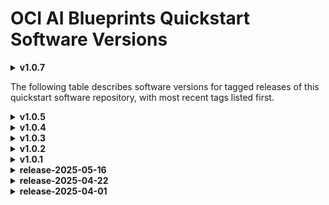 <!-- Generated by release_change_audit.py on 2025-08-08 14:24:52 -->
<!-- New version v1.0.7 added to QuickStart Versions -->

# OCI AI Blueprints Quickstart Software Versions

<details>
<summary><strong>v1.0.7</strong></summary>

## Cluster Creation Terraform

### Terraform / Provider Versions

| Component Type | Component Name |   Component Source   | Component Version |
| :------------: | :------------: | :------------------: | :---------------: |
|    Language    |   Terraform    |      hashicorp       |       >=1.5       |
|    Provider    |      oci       |      oracle/oci      |        >=5        |
|    Provider    |   kubernetes   | hashicorp/kubernetes |      >=2.27       |
|    Provider    |      helm      |    hashicorp/helm    |      >=2.12       |
|    Provider    |      tls       |    hashicorp/tls     |        >=4        |
|    Provider    |     local      |   hashicorp/local    |       >=2.5       |
|    Provider    |     random     |   hashicorp/random   |       >=3.6       |

### Oracle Services

|         Service          | Version |
| :----------------------: | :-----: |
| Oracle Kubernetes Engine | v1.31.1 |

---

---

## OCI AI Blueprints Terraform

### Terraform / Provider Versions

| Component Type | Component Name |   Component Source   | Component Version |
| :------------: | :------------: | :------------------: | :---------------: |
|    Language    |   Terraform    |      hashicorp       |       >=1.5       |
|    Provider    |      oci       |      oracle/oci      | 4 <= version < 5  |
|    Provider    |   kubernetes   | hashicorp/kubernetes |        >=2        |
|    Provider    |      helm      |    hashicorp/helm    |        >=2        |
|    Provider    |      tls       |    hashicorp/tls     |        >=4        |
|    Provider    |     local      |   hashicorp/local    |        >=2        |
|    Provider    |     random     |   hashicorp/random   |       >=3        |

### Helm Chart Versions

|     Chart Name       | Version |                     Chart URL                      |
| :-----------------:  | :-----: | :------------------------------------------------: |
|       Grafana        | 6.47.1  |       https://grafana.github.io/helm-charts        |
|     Prometheus       | 19.0.1  | https://prometheus-community.github.io/helm-charts |
|   Metrics Server     |  3.8.3  |  https://kubernetes-sigs.github.io/metrics-server  |
|    Ingress Nginx     |  4.4.0  |     https://kubernetes.github.io/ingress-nginx     |
|       MLFlow         | 0.16.5  |   https://community-charts.github.io/helm-charts   |
| NVIDIA GPU Operator  | v25.3.0 |         https://helm.ngc.nvidia.com/nvidia         |
|        Keda          | 2.17.0  |         https://kedacore.github.io/charts          |
|   LeaderWorkerSet    |  0.1.0  |                       local                        |
|        Kueue         | 0.11.4  |         oci://registry.k8s.io/kueue/charts         |
| AMD Metrics Exporter | v1.2.1  | https://rocm.github.io/device-metrics-exporter     |

### Container Versions

| Container                | Version |                     Repository                     |
| :----------------------- | :-----: | :------------------------------------------------: |
| oci-corrino-cp           | latest  | iad.ocir.io/iduyx1qnmway/corrino-devops-repository |
| oci-ai-blueprints-portal | latest  | iad.ocir.io/iduyx1qnmway/corrino-devops-repository |

### Oracle Services

| Service | Version |
| :-----: | :-----: |

</details>


The following table describes software versions for tagged releases of this quickstart software repository, with most recent tags listed first.

<details>
<summary><strong>v1.0.5</strong></summary>

## Cluster Creation Terraform

### Terraform / Provider Versions

| Component Type | Component Name |   Component Source   | Component Version |
| :------------: | :------------: | :------------------: | :---------------: |
|    Language    |   Terraform    |      hashicorp       |       >=1.5       |
|    Provider    |      oci       |      oracle/oci      |        >=5        |
|    Provider    |   kubernetes   | hashicorp/kubernetes |      >=2.27       |
|    Provider    |      helm      |    hashicorp/helm    |      >=2.12       |
|    Provider    |      tls       |    hashicorp/tls     |        >=4        |
|    Provider    |     local      |   hashicorp/local    |       >=2.5       |
|    Provider    |     random     |   hashicorp/random   |       >=3.6       |

### Oracle Services

|         Service          | Version |
| :----------------------: | :-----: |
| Oracle Kubernetes Engine | v1.31.1 |

---

---

## OCI AI Blueprints Terraform

### Terraform / Provider Versions

| Component Type | Component Name |   Component Source   | Component Version |
| :------------: | :------------: | :------------------: | :---------------: |
|    Language    |   Terraform    |      hashicorp       |       >=1.5       |
|    Provider    |      oci       |      oracle/oci      | 4 <= version < 5  |
|    Provider    |   kubernetes   | hashicorp/kubernetes |        >=2        |
|    Provider    |      helm      |    hashicorp/helm    |        >=2        |
|    Provider    |      tls       |    hashicorp/tls     |        >=4        |
|    Provider    |     local      |   hashicorp/local    |        >=2        |
|    Provider    |     random     |   hashicorp/random   |        >=3        |

### Helm Chart Versions

|     Chart Name       | Version |                     Chart URL                      |
| :-----------------:  | :-----: | :------------------------------------------------: |
|       Grafana        | 6.47.1  |       https://grafana.github.io/helm-charts        |
|     Prometheus       | 19.0.1  | https://prometheus-community.github.io/helm-charts |
|   Metrics Server     |  3.8.3  |  https://kubernetes-sigs.github.io/metrics-server  |
|    Ingress Nginx     |  4.4.0  |     https://kubernetes.github.io/ingress-nginx     |
|       MLFlow         | 0.16.5  |   https://community-charts.github.io/helm-charts   |
| NVIDIA GPU Operator  | v25.3.0 |         https://helm.ngc.nvidia.com/nvidia         |
|        Keda          | 2.17.0  |         https://kedacore.github.io/charts          |
|   LeaderWorkerSet    |  0.1.0  |                       local                        |
|        Kueue         | 0.11.4  |         oci://registry.k8s.io/kueue/charts         |
| AMD Metrics Exporter | v1.2.1  |                       local                        |

### Container Versions

| Container                | Version |                     Repository                     |
| :----------------------- | :-----: | :------------------------------------------------: |
| oci-corrino-cp           | latest  | iad.ocir.io/iduyx1qnmway/corrino-devops-repository |
| oci-ai-blueprints-portal | latest  | iad.ocir.io/iduyx1qnmway/corrino-devops-repository |

### Oracle Services

| Service | Version |
| :-----: | :-----: |

</details>

<details>
<summary><strong>v1.0.4</strong></summary>

## Cluster Creation Terraform

### Terraform / Provider Versions

| Component Type | Component Name |   Component Source   | Component Version |
| :------------: | :------------: | :------------------: | :---------------: |
|    Language    |   Terraform    |      hashicorp       |       >=1.5       |
|    Provider    |      oci       |      oracle/oci      |        >=5        |
|    Provider    |   kubernetes   | hashicorp/kubernetes |      >=2.27       |
|    Provider    |      helm      |    hashicorp/helm    |      >=2.12       |
|    Provider    |      tls       |    hashicorp/tls     |        >=4        |
|    Provider    |     local      |   hashicorp/local    |       >=2.5       |
|    Provider    |     random     |   hashicorp/random   |       >=3.6       |

### Oracle Services

|         Service          | Version |
| :----------------------: | :-----: |
| Oracle Kubernetes Engine | v1.31.1 |

---

---

## OCI AI Blueprints Terraform

### Terraform / Provider Versions

| Component Type | Component Name |   Component Source   | Component Version |
| :------------: | :------------: | :------------------: | :---------------: |
|    Language    |   Terraform    |      hashicorp       |       >=1.5       |
|    Provider    |      oci       |      oracle/oci      | 4 <= version < 5  |
|    Provider    |   kubernetes   | hashicorp/kubernetes |        >=2        |
|    Provider    |      helm      |    hashicorp/helm    |        >=2        |
|    Provider    |      tls       |    hashicorp/tls     |        >=4        |
|    Provider    |     local      |   hashicorp/local    |        >=2        |
|    Provider    |     random     |   hashicorp/random   |        >=3        |

### Helm Chart Versions

|     Chart Name      | Version |                     Chart URL                      |
| :-----------------: | :-----: | :------------------------------------------------: |
|       Grafana       | 6.47.1  |       https://grafana.github.io/helm-charts        |
|     Prometheus      | 19.0.1  | https://prometheus-community.github.io/helm-charts |
|   Metrics Server    |  3.8.3  |  https://kubernetes-sigs.github.io/metrics-server  |
|    Ingress Nginx    |  4.4.0  |     https://kubernetes.github.io/ingress-nginx     |
|       MLFlow        | 0.16.5  |   https://community-charts.github.io/helm-charts   |
| NVIDIA GPU Operator | v25.3.0 |         https://helm.ngc.nvidia.com/nvidia         |
|        Keda         | 2.17.0  |         https://kedacore.github.io/charts          |
|   LeaderWorkerSet   |  0.1.0  |                       local                        |
|        Kueue        | 0.11.4  |         oci://registry.k8s.io/kueue/charts         |

### Container Versions

| Container                | Version |                     Repository                     |
| :----------------------- | :-----: | :------------------------------------------------: |
| oci-corrino-cp           | latest  | iad.ocir.io/iduyx1qnmway/corrino-devops-repository |
| oci-ai-blueprints-portal | latest  | iad.ocir.io/iduyx1qnmway/corrino-devops-repository |

### Oracle Services

| Service | Version |
| :-----: | :-----: |

</details>

<details>
<summary><strong>v1.0.3</strong></summary>

## Cluster Creation Terraform

### Terraform / Provider Versions

| Component Type | Component Name |   Component Source   | Component Version |
| :------------: | :------------: | :------------------: | :---------------: |
|    Language    |   Terraform    |      hashicorp       |       >=1.5       |
|    Provider    |      oci       |      oracle/oci      |        >=5        |
|    Provider    |   kubernetes   | hashicorp/kubernetes |      >=2.27       |
|    Provider    |      helm      |    hashicorp/helm    |      >=2.12       |
|    Provider    |      tls       |    hashicorp/tls     |        >=4        |
|    Provider    |     local      |   hashicorp/local    |       >=2.5       |
|    Provider    |     random     |   hashicorp/random   |       >=3.6       |

### Oracle Services

|         Service          | Version |
| :----------------------: | :-----: |
| Oracle Kubernetes Engine | v1.31.1 |

---

---

## OCI AI Blueprints Terraform

### Terraform / Provider Versions

| Component Type | Component Name |   Component Source   | Component Version |
| :------------: | :------------: | :------------------: | :---------------: |
|    Language    |   Terraform    |      hashicorp       |       >=1.1       |
|    Provider    |      oci       |      oracle/oci      | 4 <= version < 5  |
|    Provider    |   kubernetes   | hashicorp/kubernetes |        >=2        |
|    Provider    |      helm      |    hashicorp/helm    |        >=2        |
|    Provider    |      tls       |    hashicorp/tls     |        >=4        |
|    Provider    |     local      |   hashicorp/local    |        >=2        |
|    Provider    |     random     |   hashicorp/random   |        >=3        |

### Helm Chart Versions

|     Chart Name      | Version |                     Chart URL                      |
| :-----------------: | :-----: | :------------------------------------------------: |
|       Grafana       | 6.47.1  |       https://grafana.github.io/helm-charts        |
|     Prometheus      | 19.0.1  | https://prometheus-community.github.io/helm-charts |
|   Metrics Server    |  3.8.3  |  https://kubernetes-sigs.github.io/metrics-server  |
|    Ingress Nginx    |  4.4.0  |     https://kubernetes.github.io/ingress-nginx     |
|       MLFlow        | 0.16.5  |   https://community-charts.github.io/helm-charts   |
| NVIDIA GPU Operator | v25.3.0 |         https://helm.ngc.nvidia.com/nvidia         |
|        Keda         | 2.17.0  |         https://kedacore.github.io/charts          |
|   LeaderWorkerSet   |  0.1.0  |                       local                        |
|        Kueue        | 0.11.4  |         oci://registry.k8s.io/kueue/charts         |

### Container Versions

| Container                | Version |                     Repository                     |
| :----------------------- | :-----: | :------------------------------------------------: |
| oci-corrino-cp           | latest  | iad.ocir.io/iduyx1qnmway/corrino-devops-repository |
| oci-ai-blueprints-portal | latest  | iad.ocir.io/iduyx1qnmway/corrino-devops-repository |

### Oracle Services

| Service | Version |
| :-----: | :-----: |

</details>

<details>
<summary><strong>v1.0.2</strong></summary>

## Cluster Creation Terraform

### Terraform / Provider Versions

| Component Type | Component Name |   Component Source   | Component Version |
| :------------: | :------------: | :------------------: | :---------------: |
|    Language    |   Terraform    |      hashicorp       |       >=1.5       |
|    Provider    |      oci       |      oracle/oci      |        >=5        |
|    Provider    |   kubernetes   | hashicorp/kubernetes |      >=2.27       |
|    Provider    |      helm      |    hashicorp/helm    |      >=2.12       |
|    Provider    |      tls       |    hashicorp/tls     |        >=4        |
|    Provider    |     local      |   hashicorp/local    |       >=2.5       |
|    Provider    |     random     |   hashicorp/random   |       >=3.6       |

### Oracle Services

|         Service          | Version |
| :----------------------: | :-----: |
| Oracle Kubernetes Engine | v1.31.1 |

---

---

## OCI AI Blueprints Terraform

### Terraform / Provider Versions

| Component Type | Component Name |   Component Source   | Component Version |
| :------------: | :------------: | :------------------: | :---------------: |
|    Language    |   Terraform    |      hashicorp       |       >=1.1       |
|    Provider    |      oci       |      oracle/oci      | 4 <= version < 5  |
|    Provider    |   kubernetes   | hashicorp/kubernetes |        >=2        |
|    Provider    |      helm      |    hashicorp/helm    |        >=2        |
|    Provider    |      tls       |    hashicorp/tls     |        >=4        |
|    Provider    |     local      |   hashicorp/local    |        >=2        |
|    Provider    |     random     |   hashicorp/random   |        >=3        |

### Helm Chart Versions

|     Chart Name      | Version |                     Chart URL                      |
| :-----------------: | :-----: | :------------------------------------------------: |
|       Grafana       | 6.47.1  |       https://grafana.github.io/helm-charts        |
|     Prometheus      | 19.0.1  | https://prometheus-community.github.io/helm-charts |
|   Metrics Server    |  3.8.3  |  https://kubernetes-sigs.github.io/metrics-server  |
|    Ingress Nginx    |  4.4.0  |     https://kubernetes.github.io/ingress-nginx     |
|       MLFlow        | 0.16.5  |   https://community-charts.github.io/helm-charts   |
| NVIDIA GPU Operator | v25.3.0 |         https://helm.ngc.nvidia.com/nvidia         |
|        Keda         | 2.17.0  |         https://kedacore.github.io/charts          |
|   LeaderWorkerSet   |  0.1.0  |                       local                        |
|        Kueue        | 0.11.4  |         oci://registry.k8s.io/kueue/charts         |

### Container Versions

| Container                | Version |                     Repository                     |
| :----------------------- | :-----: | :------------------------------------------------: |
| oci-corrino-cp           | latest  | iad.ocir.io/iduyx1qnmway/corrino-devops-repository |
| oci-ai-blueprints-portal | latest  | iad.ocir.io/iduyx1qnmway/corrino-devops-repository |

### Oracle Services

|          Service           | Version |
| :------------------------: | :-----: |
| Oracle Autonomous Database |   19c   |

</details>
<details>
<summary><strong>v1.0.1</strong></summary>

## Cluster Creation Terraform

### Terraform / Provider Versions

| Component Type | Component Name |   Component Source   | Component Version |
| :------------: | :------------: | :------------------: | :---------------: |
|    Language    |   Terraform    |      hashicorp       |       >=1.5       |
|    Provider    |      oci       |      oracle/oci      |        >=5        |
|    Provider    |   kubernetes   | hashicorp/kubernetes |      >=2.27       |
|    Provider    |      helm      |    hashicorp/helm    |      >=2.12       |
|    Provider    |      tls       |    hashicorp/tls     |        >=4        |
|    Provider    |     local      |   hashicorp/local    |       >=2.5       |
|    Provider    |     random     |   hashicorp/random   |       >=3.6       |

### Oracle Services

|         Service          | Version |
| :----------------------: | :-----: |
| Oracle Kubernetes Engine | v1.31.1 |

---

---

## OCI AI Blueprints Terraform

### Terraform / Provider Versions

| Component Type | Component Name |   Component Source   | Component Version |
| :------------: | :------------: | :------------------: | :---------------: |
|    Language    |   Terraform    |      hashicorp       |       >=1.1       |
|    Provider    |      oci       |      oracle/oci      | 4 <= version < 5  |
|    Provider    |   kubernetes   | hashicorp/kubernetes |        >=2        |
|    Provider    |      helm      |    hashicorp/helm    |        >=2        |
|    Provider    |      tls       |    hashicorp/tls     |        >=4        |
|    Provider    |     local      |   hashicorp/local    |        >=2        |
|    Provider    |     random     |   hashicorp/random   |        >=3        |

### Helm Chart Versions

|     Chart Name      | Version |                     Chart URL                      |
| :-----------------: | :-----: | :------------------------------------------------: |
|       Grafana       | 6.47.1  |       https://grafana.github.io/helm-charts        |
|     Prometheus      | 19.0.1  | https://prometheus-community.github.io/helm-charts |
|   Metrics Server    |  3.8.3  |  https://kubernetes-sigs.github.io/metrics-server  |
|    Ingress Nginx    |  4.4.0  |     https://kubernetes.github.io/ingress-nginx     |
|       MLFlow        | 0.16.5  |   https://community-charts.github.io/helm-charts   |
| NVIDIA GPU Operator | v25.3.0 |         https://helm.ngc.nvidia.com/nvidia         |
|        Keda         | 2.17.0  |         https://kedacore.github.io/charts          |
|   LeaderWorkerSet   |  0.1.0  |                       local                        |
|        Kueue        | 0.11.4  |         oci://registry.k8s.io/kueue/charts         |

### Container Versions

| Container                | Version |                     Repository                     |
| :----------------------- | :-----: | :------------------------------------------------: |
| oci-corrino-cp           | latest  | iad.ocir.io/iduyx1qnmway/corrino-devops-repository |
| oci-ai-blueprints-portal | latest  | iad.ocir.io/iduyx1qnmway/corrino-devops-repository |

### Oracle Services

|          Service           | Version |
| :------------------------: | :-----: |
| Oracle Autonomous Database |   19c   |

</details>

<details>
<summary><strong>release-2025-05-16</strong></summary>

## Cluster Creation Terraform

### Terraform / Provider Versions

| Component Type | Component Name |   Component Source   | Component Version |
| :------------: | :------------: | :------------------: | :---------------: |
|    Language    |   Terraform    |      hashicorp       |       >=1.5       |
|    Provider    |      oci       |      oracle/oci      |        >=5        |
|    Provider    |   kubernetes   | hashicorp/kubernetes |      >=2.27       |
|    Provider    |      helm      |    hashicorp/helm    |      >=2.12       |
|    Provider    |      tls       |    hashicorp/tls     |        >=4        |
|    Provider    |     local      |   hashicorp/local    |       >=2.5       |
|    Provider    |     random     |   hashicorp/random   |       >=3.6       |

### Oracle Services

|         Service          | Version |
| :----------------------: | :-----: |
| Oracle Kubernetes Engine | v1.31.1 |

---

---

## OCI AI Blueprints Terraform

### Terraform / Provider Versions

| Component Type | Component Name |   Component Source   | Component Version |
| :------------: | :------------: | :------------------: | :---------------: |
|    Language    |   Terraform    |      hashicorp       |       >=1.1       |
|    Provider    |      oci       |      oracle/oci      | 4 <= version < 5  |
|    Provider    |   kubernetes   | hashicorp/kubernetes |        >=2        |
|    Provider    |      helm      |    hashicorp/helm    |        >=2        |
|    Provider    |      tls       |    hashicorp/tls     |        >=4        |
|    Provider    |     local      |   hashicorp/local    |        >=2        |
|    Provider    |     random     |   hashicorp/random   |        >=3        |

### Helm Chart Versions

|     Chart Name      | Version |                     Chart URL                      |
| :-----------------: | :-----: | :------------------------------------------------: |
|       Grafana       | 6.47.1  |       https://grafana.github.io/helm-charts        |
|     Prometheus      | 19.0.1  | https://prometheus-community.github.io/helm-charts |
|   Metrics Server    |  3.8.3  |  https://kubernetes-sigs.github.io/metrics-server  |
|    Ingress Nginx    |  4.4.0  |     https://kubernetes.github.io/ingress-nginx     |
|       MLFlow        | 0.16.5  |   https://community-charts.github.io/helm-charts   |
| NVIDIA GPU Operator | v25.3.0 |         https://helm.ngc.nvidia.com/nvidia         |
|        Keda         | 2.17.0  |         https://kedacore.github.io/charts          |
|   LeaderWorkerSet   |  0.1.0  |                       local                        |
|        Kueue        | 0.11.4  |         oci://registry.k8s.io/kueue/charts         |

### Container Versions

| Container                | Version |                     Repository                     |
| :----------------------- | :-----: | :------------------------------------------------: |
| oci-corrino-cp           | latest  | iad.ocir.io/iduyx1qnmway/corrino-devops-repository |
| oci-ai-blueprints-portal | latest  | iad.ocir.io/iduyx1qnmway/corrino-devops-repository |

### Oracle Services

|          Service           | Version |
| :------------------------: | :-----: |
| Oracle Autonomous Database |   19c   |

</details>

<details>
<summary><strong>release-2025-04-22</strong></summary>

## Cluster Creation Terraform

### Terraform / Provider Versions

| Component Type | Component Name |   Component Source   | Component Version |
| :------------: | :------------: | :------------------: | :---------------: |
|    Language    |   Terraform    |      hashicorp       |       >=1.5       |
|    Provider    |      oci       |      oracle/oci      |        >=5        |
|    Provider    |   kubernetes   | hashicorp/kubernetes |      >=2.27       |
|    Provider    |      helm      |    hashicorp/helm    |      >=2.12       |
|    Provider    |      tls       |    hashicorp/tls     |        >=4        |
|    Provider    |     local      |   hashicorp/local    |       >=2.5       |
|    Provider    |     random     |   hashicorp/random   |       >=3.6       |

### Oracle Services

|         Service          | Version |
| :----------------------: | :-----: |
| Oracle Kubernetes Engine | v1.31.1 |

---

---

## OCI AI Blueprints Terraform

### Terraform / Provider Versions

| Component Type | Component Name |   Component Source   | Component Version |
| :------------: | :------------: | :------------------: | :---------------: |
|    Language    |   Terraform    |      hashicorp       |       >=1.1       |
|    Provider    |      oci       |      oracle/oci      | 4 <= version < 5  |
|    Provider    |   kubernetes   | hashicorp/kubernetes |        >=2        |
|    Provider    |      helm      |    hashicorp/helm    |        >=2        |
|    Provider    |      tls       |    hashicorp/tls     |        >=4        |
|    Provider    |     local      |   hashicorp/local    |        >=2        |
|    Provider    |     random     |   hashicorp/random   |        >=3        |

### Helm Chart Versions

|     Chart Name      | Version |                     Chart URL                      |
| :-----------------: | :-----: | :------------------------------------------------: |
|       Grafana       | 6.47.1  |       https://grafana.github.io/helm-charts        |
|     Prometheus      | 19.0.1  | https://prometheus-community.github.io/helm-charts |
|   Metrics Server    |  3.8.3  |  https://kubernetes-sigs.github.io/metrics-server  |
|    Ingress Nginx    |  4.4.0  |     https://kubernetes.github.io/ingress-nginx     |
|       MLFlow        | 0.16.5  |   https://community-charts.github.io/helm-charts   |
| NVIDIA GPU Operator | v25.3.0 |         https://helm.ngc.nvidia.com/nvidia         |
|        Keda         | 2.17.0  |         https://kedacore.github.io/charts          |
|   LeaderWorkerSet   |  0.1.0  |                       local                        |

### Container Versions

| Container                | Version |                     Repository                     |
| :----------------------- | :-----: | :------------------------------------------------: |
| oci-corrino-cp           | latest  | iad.ocir.io/iduyx1qnmway/corrino-devops-repository |
| oci-ai-blueprints-portal | latest  | iad.ocir.io/iduyx1qnmway/corrino-devops-repository |

### Oracle Services

|          Service           | Version |
| :------------------------: | :-----: |
| Oracle Autonomous Database |   19c   |

</details>

<details>
<summary><strong>release-2025-04-01</strong></summary>

## Cluster Creation Terraform

### Terraform / Provider Versions

| Component Type | Component Name |   Component Source   | Component Version |
| :------------: | :------------: | :------------------: | :---------------: |
|    Language    |   Terraform    |      hashicorp       |       >=1.5       |
|    Provider    |      oci       |      oracle/oci      |        >=5        |
|    Provider    |   kubernetes   | hashicorp/kubernetes |      >=2.27       |
|    Provider    |      helm      |    hashicorp/helm    |      >=2.12       |
|    Provider    |      tls       |    hashicorp/tls     |        >=4        |
|    Provider    |     local      |   hashicorp/local    |       >=2.5       |
|    Provider    |     random     |   hashicorp/random   |       >=3.6       |

### Oracle Services

|         Service          | Version |
| :----------------------: | :-----: |
| Oracle Kubernetes Engine | v1.31.1 |

---

---

## OCI AI Blueprints Terraform

### Terraform / Provider Versions

| Component Type | Component Name |   Component Source   | Component Version |
| :------------: | :------------: | :------------------: | :---------------: |
|    Language    |   Terraform    |      hashicorp       |       >=1.1       |
|    Provider    |      oci       |      oracle/oci      | 4 <= version < 5  |
|    Provider    |   kubernetes   | hashicorp/kubernetes |        >=2        |
|    Provider    |      helm      |    hashicorp/helm    |        >=2        |
|    Provider    |      tls       |    hashicorp/tls     |        >=4        |
|    Provider    |     local      |   hashicorp/local    |        >=2        |
|    Provider    |     random     |   hashicorp/random   |        >=3        |

### Helm Chart Versions

|     Chart Name      | Version |                     Chart URL                      |
| :-----------------: | :-----: | :------------------------------------------------: |
|       Grafana       | 6.47.1  |       https://grafana.github.io/helm-charts        |
|     Prometheus      | 19.0.1  | https://prometheus-community.github.io/helm-charts |
|   Metrics Server    |  3.8.3  |  https://kubernetes-sigs.github.io/metrics-server  |
|    Ingress Nginx    |  4.4.0  |     https://kubernetes.github.io/ingress-nginx     |
|       MLFlow        | 0.16.5  |   https://community-charts.github.io/helm-charts   |
| NVIDIA GPU Operator | v25.3.0 |         https://helm.ngc.nvidia.com/nvidia         |
|        Keda         | 2.17.0  |         https://kedacore.github.io/charts          |

### Container Versions

| Container                | Version | Repository                                         |
| :----------------------- | :------ | :------------------------------------------------- |
| oci-corrino-cp           | latest  | iad.ocir.io/iduyx1qnmway/corrino-devops-repository |
| oci-ai-blueprints-portal | latest  | iad.ocir.io/iduyx1qnmway/corrino-devops-repository |

### Oracle Services

|          Service           | Version |
| :------------------------: | :-----: |
| Oracle Autonomous Database |   19c   |

</details>

